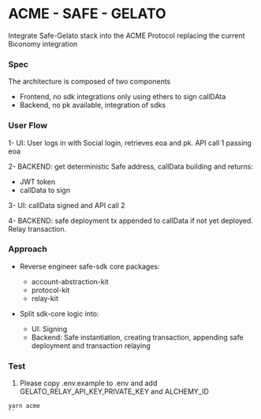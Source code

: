 # ACME - SAFE - GELATO
Integrate Safe-Gelato stack into the ACME Protocol replacing the current Biconomy integration

### Spec
The architecture is composed of two components
- Frontend, no sdk integrations only using ethers to sign callDAta
- Backend, no pk available, integration of sdks

### User Flow
1- UI: User logs in with Social login, retrieves eoa and pk. API call 1 passing eoa

2- BACKEND:  get deterministic Safe address,  callData building and returns:  
   - JWT token 
- callData to sign

3- UI: callData signed and API call 2

4- BACKEND:  safe deployment tx appended to callData if not yet deployed. Relay transaction.

### Approach
- Reverse engineer safe-sdk core packages:
   - account-abstraction-kit
   - protocol-kit
   - relay-kit

- Split sdk-core logic into:
   - UI: Signing
   - Backend: Safe instantiation, creating transaction, appending safe deployment and transaction relaying


### Test  

1) Please copy .env.example to .env and add GELATO_RELAY_API_KEY,PRIVATE_KEY and ALCHEMY_ID

```
yarn acme
``




